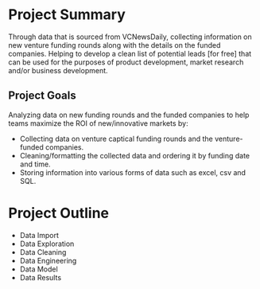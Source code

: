 # Project Summary
Through data that is sourced from VCNewsDaily, collecting information on new venture funding rounds along with the details on the funded companies. Helping to develop a clean list of potential leads [for free] that can be used for the purposes of product development, market research and/or business development.


## Project Goals
Analyzing data on new funding rounds and the funded companies to help teams maximize the ROI of new/innovative markets by:
- Collecting data on venture captical funding rounds and the venture-funded companies.
- Cleaning/formatting the collected data and ordering it by funding date and time.
- Storing information into various forms of data such as excel, csv and SQL.


# Project Outline
- Data Import
- Data Exploration
- Data Cleaning
- Data Engineering
- Data Model
- Data Results
